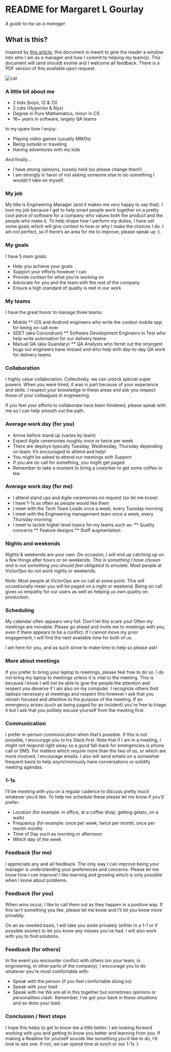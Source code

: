 # README for Margaret L Gourlay
_A guide to me as a manager_

## What is this? 
Inspired by [this article](https://hackernoon.com/12-manager-readmes-from-silicon-valleys-top-tech-companies-26588a660afe), this document is meant to give the reader a window into who I am as a manager and how I commit to helping my team(s). This document will (and should) evolve and I welcome all feedback. There is a PDF version of this available upon request.

![cat](http://orig02.deviantart.net/2a12/f/2013/280/8/c/jiji_pixel_art_by_sniffle27-d6pnstz.png)

### A little bit about me
* 2 kids (boys, 12 & 13)
* 2 cats (Hyperion & Nyx) 
* Degree in Pure Mathematics, minor in CS
* 16+ years in software, largely QA teams

In my spare time I enjoy:
* Playing video games (usually MMOs)
* Being outside or traveling
* Having adventures with my kids

And finally...
* I have strong opinions, loosely held (so please change them!)
* I am strongly in favor of not asking someone else to do something I wouldn’t take on myself. 

### My job
My title is Engineering Manager (and it makes me very happy to say that). I love my job because I get to help smart people work together on a pretty cool piece of software for a company who values both the product and the people who make it. To help shape how I perform my duties, I have set some goals which will give context to how or why I make the choices I do. I am not perfect, so if there’s an area for me to improve, please speak up :).

### My goals
I have 5 main goals:
* Help you achieve your goals
* Support your efforts however I can
* Provide context for what you’re working on
* Advocate for you and the team with the rest of the company
* Ensure a high standard of quality is met in our work

### My teams
I have the great honor to manage three teams:
* Mobile
** iOS and Android engineers who write the coolest mobile app for being on-call ever
* SDET (aka Conundrum)
** Software Development Engineers in Test who help write automation for our delivery teams
* Manual QA (aka Quandary)
** QA Analysts who ferret out the strangest bugs our engineers have missed and who help with day-to-day QA work for delivery teams

### Collaboration
I highly value collaboration. Collectively, we can unlock special super powers.
When you were hired, it was in part because of your experience and skills. I respect your knowledge in these areas and ask you respect those of your colleagues in engineering.

If you feel your efforts to collaborate have been hindered, please speak with me so I can help smooth out the path.

### Average work day (for you)
* Arrive before stand up (varies by team)
* Expect Agile ceremonies roughly once or twice per week
* There are deploys typically Tuesday, Wednesday, Thursday depending on team; it’s encouraged to attend and help!
* You might be asked to attend our meetings with Support
* If you are on call for something, you might get paged
* Remember to take a moment to bring a coworker to get some coffee or tea

### Average work day (for me)
* I attend stand ups and Agile ceremonies on request (so let me know)
* I have 1-1s as often as people would like them 
* I meet with the Tech Team Leads once a week, every Tuesday morning
* I meet with the Engineering management team once a week, every Thursday morning
* I meet to tackle higher level topics for my teams such as:
** Quality concerns
** Feature designs
** Staff augmentation

### Nights and weekends
Nights & weekends are your own.  On occasion, I will end up catching up on a few things after hours or on weekends. _This is something I have chosen and is not something you should feel obligated to emulate._ Most people at VictorOps do not work nights or weekends.

Note: Most people at VictorOps are on call at some point. This will occastionally mean you will be paged on a night or weekend. Being on call gives us empathy for our users as well as helping us own quality on production. 

### Scheduling
My calendar often appears very full. Don’t let this scare you! Often my meetings are movable. Please go ahead and invite me to meetings with you, even if there appears to be a conflict.  If I cannot move my prior engagement, I will find the next available time for both of us.

I am here for you, and as such strive to make time to help so please ask!

### More about meetings
If you prefer to bring your laptop to meetings, please feel free to do so. I do not bring my laptop to meetings unless it is vital to the meeting. This is because I know I will not be able to give the people the attention and respect you deserve if I am also on my computer. I recognize others find laptops necessary at meetings and respect this however I ask that you remain focused and attentive to the purpose of the meeting. If an emergency arises (such as being paged for an incident) you're free to triage it but I ask that you politely excuse yourself from the meeting first.

### Communication
I prefer in-person communication when that’s possible. If this is not possible, I encourage you to try Slack first. Note that if I am in a meeting, I might not respond right away so a good fall-back for emergencies is phone call or SMS. 
For matters which require more than the two of us, or which are more involved, I encourage emails. I also will send emails on a somewhat frequent basis to help asynchronously have conversations or solidify meeting agendas. 

### 1-1s
I’ll be meeting with you on a regular cadence to discuss pretty much whatever you’d like. To help me schedule these please let me know if you’d prefer:
* Location (for example: in office, at a coffee shop, getting gelato, on a walk)
* Frequency (for example: once per week, twice per month, once per month month)
* Time of Day such as morning or afternoon
* Which day of the week

### Feedback (for me)
I appreciate any and all feedback. The only way I can improve being your manager is understanding your preferences and concerns. Please let me know how I can improve! I like learning and growing which is only possible when I know about problems.

### Feedback (for you)
When wins occur, I like to call them out as they happen in a positive way. If this isn’t something you like, please let me know and I’ll let you know more privately. 

On an as-needed basis, I will take you aside privately (either in a 1-1 or if possible sooner) to let you know any misses you’ve had. I will also work with you to find solutions.

### Feedback (for others) 
In the event you encounter conflict with others (on your team, in engineering, in other parts of the company), I encourage you to do whatever you’re most comfortable with:
* Speak with the person (if you feel comfortable doing so)
* Speak with your lead
* Speak with me
We are all in this together but sometimes opinions or personalities clash. Remember, I’ve got your back in these situations and so does your lead. 

### Conclusion / Next steps
I hope this helps to get to know me a little better. I am looking forward working with you and getting to know you better and learning from you. If making a Readme for yourself sounds like something you’d like to do, I’d love to see one. If not, we can spend time at lunch or our 1-1s :) 
